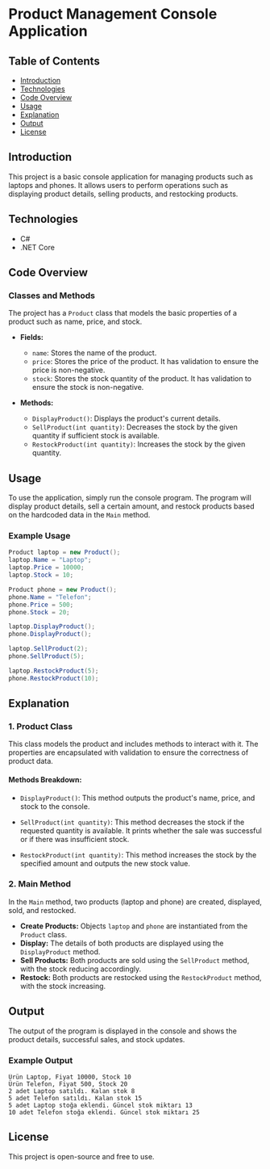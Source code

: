 
# Product Management Console Application

## Table of Contents

- [Introduction](#introduction)
- [Technologies](#technologies)
- [Code Overview](#code-overview)
- [Usage](#usage)
- [Explanation](#explanation)
- [Output](#output)
- [License](#license)

## Introduction

This project is a basic console application for managing products such as laptops and phones. 
It allows users to perform operations such as displaying product details, selling products, 
and restocking products.

## Technologies

- C#
- .NET Core

## Code Overview

### Classes and Methods

The project has a `Product` class that models the basic properties of a product such as name, price, and stock.

- **Fields:**
  - `name`: Stores the name of the product.
  - `price`: Stores the price of the product. It has validation to ensure the price is non-negative.
  - `stock`: Stores the stock quantity of the product. It has validation to ensure the stock is non-negative.

- **Methods:**
  - `DisplayProduct()`: Displays the product's current details.
  - `SellProduct(int quantity)`: Decreases the stock by the given quantity if sufficient stock is available.
  - `RestockProduct(int quantity)`: Increases the stock by the given quantity.

## Usage

To use the application, simply run the console program. The program will display product details, sell a certain amount, and restock products based on the hardcoded data in the `Main` method.

### Example Usage

```csharp
Product laptop = new Product();
laptop.Name = "Laptop";
laptop.Price = 10000;
laptop.Stock = 10;

Product phone = new Product();
phone.Name = "Telefon";
phone.Price = 500;
phone.Stock = 20;

laptop.DisplayProduct();
phone.DisplayProduct();

laptop.SellProduct(2);
phone.SellProduct(5);

laptop.RestockProduct(5);
phone.RestockProduct(10);
```

## Explanation

### 1. Product Class

This class models the product and includes methods to interact with it. 
The properties are encapsulated with validation to ensure the correctness of product data.

#### Methods Breakdown:

- `DisplayProduct()`: This method outputs the product's name, price, and stock to the console.
  
- `SellProduct(int quantity)`: This method decreases the stock if the requested quantity is available. It prints whether the sale was successful or if there was insufficient stock.

- `RestockProduct(int quantity)`: This method increases the stock by the specified amount and outputs the new stock value.

### 2. Main Method

In the `Main` method, two products (laptop and phone) are created, displayed, sold, and restocked.

- **Create Products:** Objects `laptop` and `phone` are instantiated from the `Product` class.
- **Display:** The details of both products are displayed using the `DisplayProduct` method.
- **Sell Products:** Both products are sold using the `SellProduct` method, with the stock reducing accordingly.
- **Restock:** Both products are restocked using the `RestockProduct` method, with the stock increasing.

## Output

The output of the program is displayed in the console and shows the product details, successful sales, and stock updates.

### Example Output

```
Ürün Laptop, Fiyat 10000, Stock 10
Ürün Telefon, Fiyat 500, Stock 20
2 adet Laptop satıldı. Kalan stok 8
5 adet Telefon satıldı. Kalan stok 15
5 adet Laptop stoğa eklendi. Güncel stok miktarı 13
10 adet Telefon stoğa eklendi. Güncel stok miktarı 25
```

## License

This project is open-source and free to use.
